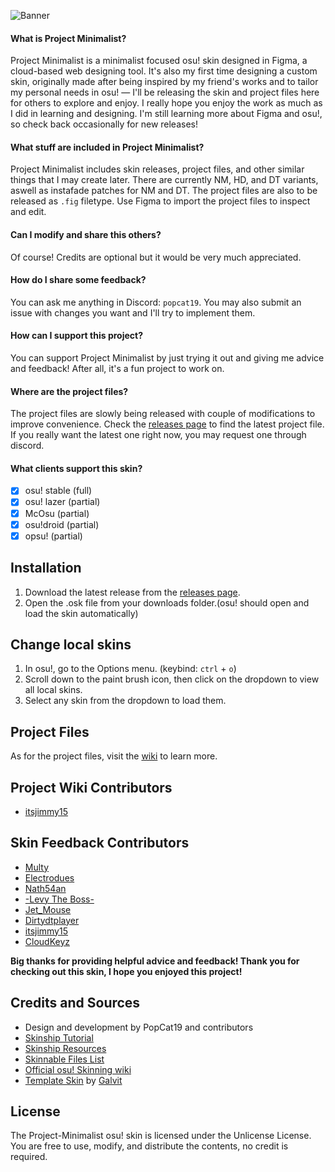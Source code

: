 ![Banner](https://i.imgur.com/OaHcwRw.png)

#### What is Project Minimalist?
Project Minimalist is a minimalist focused osu! skin designed in Figma, a cloud-based web designing tool. It's also my first time designing a custom skin, originally made after being inspired by my friend's works and to tailor my personal needs in osu! ― I'll be releasing the skin and project files here for others to explore and enjoy. I really hope you enjoy the work as much as I did in learning and designing. I'm still learning more about Figma and osu!, so check back occasionally for new releases!

#### What stuff are included in Project Minimalist?
Project Minimalist includes skin releases, project files, and other similar things that I may create later. There are currently NM, HD, and DT variants, aswell as instafade patches for NM and DT. The project files are also to be released as `.fig` filetype. Use Figma to import the project files to inspect and edit.

#### Can I modify and share this others?
Of course! Credits are optional but it would be very much appreciated.

#### How do I share some feedback?
You can ask me anything in Discord: `popcat19`. You may also submit an issue with changes you want and I'll try to implement them.

#### How can I support this project?
You can support Project Minimalist by just trying it out and giving me advice and feedback! After all, it's a fun project to work on.

#### Where are the project files?
The project files are slowly being released with couple of modifications to improve convenience. Check the [releases page](https://github.com/PopCat19/Project-Minimalist/releases) to find the latest project file. If you really want the latest one right now, you may request one through discord.

#### What clients support this skin?
- [x] osu! stable (full)
- [x] osu! lazer (partial)
- [x] McOsu (partial)
- [x] osu!droid (partial)
- [x] opsu! (partial)

## Installation
1. Download the latest release from the [releases page](https://github.com/PopCat19/Project-Minimalist/releases).
2. Open the .osk file from your downloads folder.(osu! should open and load the skin automatically)

## Change local skins
1. In osu!, go to the Options menu. (keybind: `ctrl` + `o`)
2. Scroll down to the paint brush icon, then click on the dropdown to view all local skins.
3. Select any skin from the dropdown to load them.

## Project Files
As for the project files, visit the [wiki](https://github.com/PopCat19/Project-Minimalist/wiki) to learn more.

## Project Wiki Contributors
- [itsjimmy15](https://osu.ppy.sh/users/22761238)

## Skin Feedback Contributors
- [Multy](https://osu.ppy.sh/users/10065690)
- [Electrodues](https://osu.ppy.sh/users/25363551)
- [Nath54an](https://osu.ppy.sh/users/17786948)
- [-Levy The Boss-](https://osu.ppy.sh/users/3098854)
- [Jet_Mouse](https://osu.ppy.sh/users/25831266)
- [Dirtydtplayer](https://osu.ppy.sh/users/16719285)
- [itsjimmy15](https://osu.ppy.sh/users/22761238)
- [CloudKeyz](https://osu.ppy.sh/users/15194624)

**Big thanks for providing helpful advice and feedback! Thank you for checking out this skin, I hope you enjoyed this project!**

## Credits and Sources
- Design and development by PopCat19 and contributors
- [Skinship Tutorial](https://skinship.xyz/tutorial/introduction)
- [Skinship Resources](https://skinship.xyz/resources/)
- [Skinnable Files List](https://osu.ppy.sh/community/forums/topics/186787?n=1)
- [Official osu! Skinning wiki](https://osu.ppy.sh/wiki/en/Skinning/osu%21)
- [Template Skin](https://osu.ppy.sh/community/forums/topics/923143?n=1) by [Galvit](https://osu.ppy.sh/users/7629682)

## License
The Project-Minimalist osu! skin is licensed under the Unlicense License. You are free to use, modify, and distribute the contents, no credit is required.
